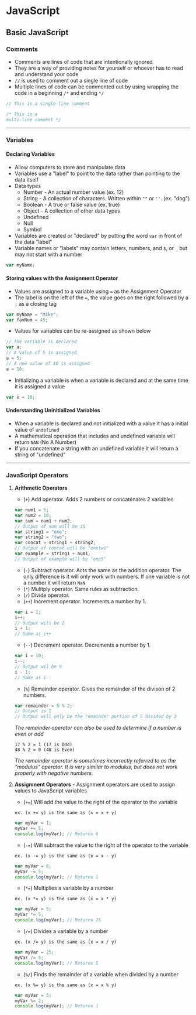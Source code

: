 # JavaScript

## Basic JavaScript

### **Comments**
* Comments are lines of code that are intentionally ignored
* They are a way of providing notes for yourself or whoever has to read and understand your code
* `//` is used to comment out a single line of code
* Multiple lines of code can be commented out by using wrapping the code in a beginning `/*` and ending `*/`
```js
// This is a single-line comment

/* This is a 
multi-line comment */
```

-------------------------------------------------------------------------------

### **Variables**

#### **Declaring Variables**
* Allow computers to store and manipulate data
* Variables use a "label" to point to the data rather than pointing to the data itself
* Data types
    * Number - An actual number value (ex. 12)
    * String - A collection of characters. Written within `""` or `''`. (ex. "dog")
    * Boolean - A true or false value (ex. true)
    * Object - A collection of other data types 
    * Undefined
    * Null
    * Symbol
* Variables are created or "declared" by putting the word `var` in front of the data "label"
* Variable names or "labels" may contain letters, numbers, and `$`, or `_` but may not start with a number
```js
var myName;
```

#### **Storing values with the Assignment Operator**
* Values are assigned to a variable using `=` as the Assignment Operator
* The label is on the left of the `=`, the value goes on the right followed by a `;` as a closing tag
```js
var myName = "Mike";
var favNum = 45;
```
* Values for variables can be re-assigned as shown below
```js
// The variable is declared
var a;
// A value of 5 is assigned 
a = 5;
// A new value of 10 is assigned 
a = 10;
```
* Initializing a variable is when a variable is declared and at the same time it is assigned a value
```js
var x = 10;
``` 

#### **Understanding Uninitialized Variables** ####
* When a variable is declared and not initialized with a value it has a initial value of `undefined`
* A mathematical operation that includes and undefined variable will return `NAN` (No A Number)
* If you concatenate a string with an undefined variable it will return a string of "undefined"

-------------------------------------------------------------------------------

### **JavaScript Operators**

1. __Arithmetic Operators__
    * (`+`) Add operator. Adds 2 numbers or concatenates 2 variables
    ```js
    var num1 = 5;
    var num2 = 10;
    var sum = num1 + num2;
    // Output of sum will be 15
    var string1 = "one";
    var string2 = "two";
    var concat = string1 + string2;
    // Output of concat will be "onetwo"
    var example = string1 + num1;
    // Output of example will be "one5"
    ```
    * (`-`) Subtract operator. Acts the same as the addition operator. The only difference is it will only work with numbers. If one variable is not a number it will return `NaN`
    * (`*`) Mulitply operator. Same rules as subtraction.
    * (`/`) Divide operator. 
    * (`++`) Increment operator. Increments a number by 1.
    ```js
    var i = 1;
    i++;
    // Output will be 2
    i + 1;
    // Same as i++
    ```
    * (`--`) Decrement operator. Decrements a number by 1.
    ```js
    var i = 10;
    i--;
    // Output wil be 9
    i - 1;
    // Same as i--
    ```
    * (`%`) Remainder operator. Gives the remainder of the divison of 2 numbers.
    ```js
    var remainder = 5 % 2;
    // Output is 1
    // Output will only be the remainder portion of 5 divided by 2
    ```
    _The remainder operator can also be used to determine if a number is even or odd_
    ```
    17 % 2 = 1 (17 is Odd)
    48 % 2 = 0 (48 is Even)
    ```
    _The remainder operator is sometimes incorrectly referred to as the "modulus" operator. It is very similar to modulus, but does not work properly with negative numbers._


2. __Assignment Operators__ - Assignment operators are used to assign values to JavaScript variables
    * (`+=`) Will add the value to the right of the operator to the variable
    ```
    ex. (x += y) is the same as (x = x + y)
    ```
    ```js
    var myVar = 1;
    myVar += 5;
    console.log(myVar); // Returns 6
    ```
    * (`-=`) Will subtract the value to the right of the operator to the variable
    ```
    ex. (x -= y) is the same as (x = x - y)
    ```
    ```js
    var myVar = 6;
    myVar -= 5;
    console.log(myVar); // Returns 1
    ```
    * (`*=`) Multiplies a variable by a number
    ```
    ex. (x *= y) is the same as (x = x * y)
    ```
    ```js
    var myVar = 5;
    myVar *= 5;
    console.log(myVar); // Returns 25
    ```
    * (`/=`) Divides a variable by a number
    ```
    ex. (x /= y) is the same as (x = x / y)
    ```
    ```js
    var myVar = 25;
    myVar /= 5;
    console.log(myVar); // Returns 5
    ```
    * (`%/`) Finds the remainder of a variable when divided by a number
    ```
    ex. (x %= y) is the same as (x = x % y)
    ```
    ```js
    var myVar = 5;
    myVar %= 2;
    console.log(myVar); // Returns 1
    ```